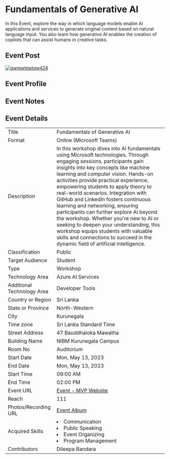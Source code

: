 # Fundamentals of Generative AI

In this Event, explore the way in which language models enable AI applications and services to generate original content based on natural language input. You also learn how generative AI enables the creation of copilots that can assist humans in creative tasks.

<!-- #MSFTStudentAmbassadors #MLSA #Microsoft365 #MicrosoftLearn #Beginner #Microsoft365forStudents #NIBM   -->

## Event Post

<a href="https://ibb.co/L0yks9P"><img src="https://i.ibb.co/sg4mXsP/qwrewtewtqw424.png" alt="qwrewtewtqw424" border="0"></a><br />

## Event Profile
<!-- [Event - MVP Website](https://mvp.microsoft.com/en-US/events/35391) target='_blank' -->

## Event Notes
<!-- Download PDF - [01 - Build AI Solutions with Microsoft Technologies, 13.05.2024 (In-Person).pdf](https://stdntpartners-my.sharepoint.com/:b:/g/personal/shehal_herath_studentambassadors_com/EXBRcnOV1_FAi0oB-CNFNA4B-AMxgWT3iZa_-MJICIKJYw?e=BzMdjo)  -->

## Event Details

<table>
  <tr>
    <td>Title</td>
    <td>Fundamentals of Generative AI</td>
  </tr>
  <tr>
    <td>Format</td>
    <td>Online (Microsoft Teams)</td>
  </tr>
  <tr>
    <td>Description</td>
    <td>In this workshop dives into AI fundamentals using Microsoft technologies. Through engaging sessions, participants gain insights into key concepts like machine learning and computer vision. Hands-on activities provide practical experience, empowering students to apply theory to real-world scenarios. Integration with GitHub and LinkedIn fosters continuous learning and networking, ensuring participants can further explore AI beyond the workshop. Whether you're new to AI or seeking to deepen your understanding, this workshop equips students with valuable skills and connections to succeed in the dynamic field of artificial intelligence.</td>
  </tr>
  <tr>
    <td>Classification</td>
    <td>Public</td>
  </tr>
  <tr>
    <td>Target Audience</td>
    <td>Student</td>
  </tr>
  <tr>
    <td>Type</td>
    <td>Workshop</td>
  </tr>
  <tr>
    <td>Technology Area</td>
    <td>Azure AI Services</td>
  </tr>
   <tr>
    <td>Additional Technology Area</td>
    <td>Developer Tools</td>
  </tr>
  <tr>
    <td>Country or Region</td>
    <td>Sri Lanka</td>
  </tr>
  <tr>
    <td>State or Province</td>
    <td>North-Western</td>
  </tr>
  <tr>
    <td>City</td>
    <td>Kurunegala</td>
  </tr>
  <tr>
    <td>Time zone</td>
    <td>Sri Lanka Standard Time</td>
  </tr>
  <tr>
    <td>Street Address</td>
    <td>47 Bauddhaloka Mawatha</td>
  </tr>
  <tr>
    <td>Building Name</td>
    <td>NIBM Kurunegala Campus</td>
  </tr>
  <tr>
    <td>Room No</td>
    <td>Auditorium</td>
  </tr>
  <tr>
    <td>Start Date</td>
    <td>Mon, May 13, 2023</td>
  </tr>
  <tr>
    <td>End Date</td>
    <td>Mon, May 13, 2023</td>
  </tr>
  <tr>
    <td>Start Time</td>
    <td>09:00 AM</td>
  </tr>
  <tr>
    <td>End Time</td>
    <td>02:00 PM</td>
  </tr>
  <tr>
    <td>Event URL</td>
    <td>
        <a href="https://mvp.microsoft.com/en-US/events/35391">Event - MVP Website</a>
    </td>
  </tr>
  <tr>
    <td>Reach</td>
    <td>111</td>
  </tr>
  <tr>
    <td>Photos/Recording URL</td>
    <td>
        <a href="https://stdntpartners-my.sharepoint.com/personal/shehal_herath_studentambassadors_com/_layouts/15/onedrive.aspx?id=%2Fpersonal%2Fshehal%5Fherath%5Fstudentambassadors%5Fcom%2FDocuments%2FMLSA%20Journy%2FEvents%2F01%20%2D%20Build%20AI%20Solutions%20with%20Microsoft%20Technologies%2C%2013%2C05%2C2024%20%28In%2DPerson%29%2FPhotos&ga=1">Event Album</a>
    </td>
  </tr>
  <tr>
    <td>Acquired Skills</td>
    <td>
      <li>Communication</li>
      <li>Public Speaking</li>
      <li>Event Organizing</li>
      <li>Program Management</li>
    </td>
  </tr>
  <tr>
    <td>Contributors</td>
    <td>Dileepa Bandara</td>
  </tr>
</table>
